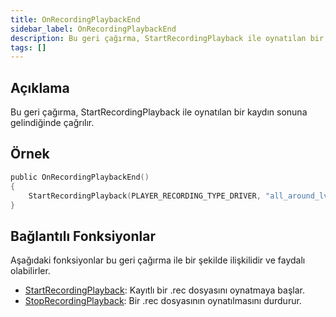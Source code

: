 ```yaml
---
title: OnRecordingPlaybackEnd
sidebar_label: OnRecordingPlaybackEnd
description: Bu geri çağırma, StartRecordingPlayback ile oynatılan bir kaydın sonuna gelindiğinde çağrılır.
tags: []
---
```


## Açıklama

Bu geri çağırma, StartRecordingPlayback ile oynatılan bir kaydın sonuna gelindiğinde çağrılır.

## Örnek

```c
public OnRecordingPlaybackEnd()
{
    StartRecordingPlayback(PLAYER_RECORDING_TYPE_DRIVER, "all_around_lv_bus"); // Bu, kaydın bitiminde tekrar oynatılmasını sağlar.
}
```

## Bağlantılı Fonksiyonlar

Aşağıdaki fonksiyonlar bu geri çağırma ile bir şekilde ilişkilidir ve faydalı olabilirler.

- [StartRecordingPlayback](../functions/StartRecordingPlayback): Kayıtlı bir .rec dosyasını oynatmaya başlar.
- [StopRecordingPlayback](../functions/StopRecordingPlayback): Bir .rec dosyasının oynatılmasını durdurur.
